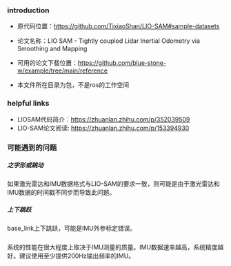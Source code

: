 ### introduction
* 原代码位置：https://github.com/TixiaoShan/LIO-SAM#sample-datasets

* 论文名称：LIO SAM - Tightly coupled Lidar Inertial Odometry via Smoothing and Mapping

* 可用的论文下载位置：https://github.com/blue-stone-w/example/tree/main/reference

* 本文件所在目录为包，不是ros的工作空间

### helpful links
* LIOSAM代码简介：https://zhuanlan.zhihu.com/p/352039509
* LIO-SAM论文阅读: https://zhuanlan.zhihu.com/p/153394930


### 可能遇到的问题

##### 之字形或跳动
如果激光雷达和IMU数据格式与LIO-SAM的要求一致，则可能是由于激光雷达和IMU数据的时间戳不同步而导致此问题。

##### 上下跳跃
base_link上下跳跃，可能是IMU外参标定错误。 

##### 
系统的性能在很大程度上取决于IMU测量的质量。IMU数据速率越高，系统精度越好。建议使用至少提供200Hz输出频率的IMU。